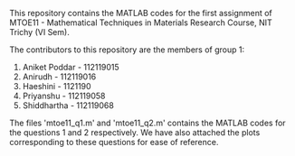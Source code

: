 This repository contains the MATLAB codes for the first assignment of MTOE11 - Mathematical Techniques in Materials Research Course, NIT Trichy (VI Sem).

The contributors to this repository are the members of group 1:
1. Aniket Poddar - 112119015 
2. Anirudh - 112119016
3. Haeshini - 1121190
4. Priyanshu - 112119058
5. Shiddhartha - 112119068

The files 'mtoe11_q1.m' and 'mtoe11_q2.m' contains the MATLAB codes for the questions 1 and 2 respectively. We have also attached the plots corresponding to these questions for ease of reference.

